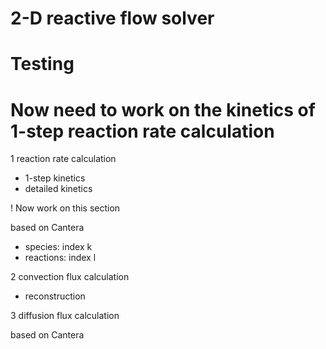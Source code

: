 # 2-D reactive flow solver
# Testing
# Now need to work on the kinetics of 1-step reaction rate calculation

1 reaction rate calculation
- 1-step kinetics
- detailed kinetics

! Now work on this section

based on Cantera
- species: index k
- reactions: index l

2 convection flux calculation

- reconstruction

3 diffusion flux calculation

based on Cantera
